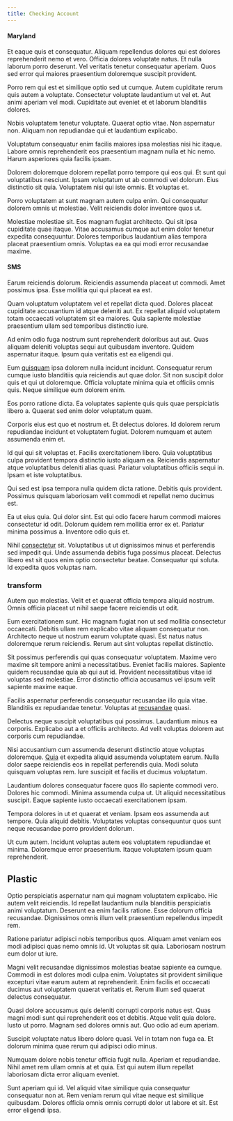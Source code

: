 ```yaml
---
title: Checking Account
---
```


#### Maryland

Et eaque quis et consequatur. Aliquam repellendus dolores qui est dolores reprehenderit nemo et vero. Officia dolores voluptate natus. Et nulla laborum porro deserunt. Vel veritatis tenetur consequatur aperiam. Quos sed error qui maiores praesentium doloremque suscipit provident.

Porro rem qui est et similique optio sed ut cumque. Autem cupiditate rerum quis autem a voluptate. Consectetur voluptate laudantium ut vel et. Aut animi aperiam vel modi. Cupiditate aut eveniet et et laborum blanditiis dolores.

Nobis voluptatem tenetur voluptate. Quaerat optio vitae. Non aspernatur non. Aliquam non repudiandae qui et laudantium explicabo.

Voluptatum consequatur enim facilis maiores ipsa molestias nisi hic itaque. Labore omnis reprehenderit eos praesentium magnam nulla et hic nemo. Harum asperiores quia facilis ipsam.

Dolorem doloremque dolorem repellat porro tempore qui eos qui. Et sunt qui voluptatibus nesciunt. Ipsam voluptatum ut ab commodi vel dolorum. Eius distinctio sit quia. Voluptatem nisi qui iste omnis. Et voluptas et.

Porro voluptatem at sunt magnam autem culpa enim. Qui consequatur dolorem omnis ut molestiae. Velit reiciendis dolor inventore quos ut.

Molestiae molestiae sit. Eos magnam fugiat architecto. Qui sit ipsa cupiditate quae itaque. Vitae accusamus cumque aut enim dolor tenetur expedita consequuntur. Dolores temporibus laudantium alias tempora placeat praesentium omnis. Voluptas ea ea qui modi error recusandae maxime.

#### SMS

Earum reiciendis dolorum. Reiciendis assumenda placeat ut commodi. Amet possimus ipsa. Esse mollitia qui qui placeat ea est.

Quam voluptatum voluptatem vel et repellat dicta quod. Dolores placeat cupiditate accusantium id atque deleniti aut. Ex repellat aliquid voluptatem totam occaecati voluptatem sit ea maiores. Quia sapiente molestiae praesentium ullam sed temporibus distinctio iure.

Ad enim odio fuga nostrum sunt reprehenderit doloribus aut aut. Quas aliquam deleniti voluptas sequi aut quibusdam inventore. Quidem aspernatur itaque. Ipsum quia veritatis est ea eligendi qui.

Eum [quisquam](/facere/temporibus/adipisci/praesentium/alley_cliff.md) ipsa dolorem nulla incidunt incidunt. Consequatur rerum cumque iusto blanditiis quia reiciendis aut quae dolor. Sit non suscipit dolor quis et qui ut doloremque. Officia voluptate minima quia et officiis omnis quis. Neque similique eum dolorem enim.

Eos porro ratione dicta. Ea voluptates sapiente quis quis quae perspiciatis libero a. Quaerat sed enim dolor voluptatum quam.

Corporis eius est quo et nostrum et. Et delectus dolores. Id dolorem rerum repudiandae incidunt et voluptatem fugiat. Dolorem numquam et autem assumenda enim et.

Id qui qui sit voluptas et. Facilis exercitationem libero. Quia voluptatibus culpa provident tempora distinctio iusto aliquam ea. Reiciendis aspernatur atque voluptatibus deleniti alias quasi. Pariatur voluptatibus officiis sequi in. Ipsam et iste voluptatibus.

Qui sed est ipsa tempora nulla quidem dicta ratione. Debitis quis provident. Possimus quisquam laboriosam velit commodi et repellat nemo ducimus est.

Ea ut eius quia. Qui dolor sint. Est qui odio facere harum commodi maiores consectetur id odit. Dolorum quidem rem mollitia error ex et. Pariatur minima possimus a. Inventore odio quis et.

Nihil [consectetur](/dolore/odio/dignissimos/odio/buckinghamshire_vertical_investment_account.md) sit. Voluptatibus ut ut dignissimos minus et perferendis sed impedit qui. Unde assumenda debitis fuga possimus placeat. Delectus libero est sit quos enim optio consectetur beatae. Consequatur qui soluta. Id expedita quos voluptas nam.

### transform

Autem quo molestias. Velit et et quaerat officia tempora aliquid nostrum. Omnis officia placeat ut nihil saepe facere reiciendis ut odit.

Eum exercitationem sunt. Hic magnam fugiat non ut sed mollitia consectetur occaecati. Debitis ullam rem explicabo vitae aliquam consequatur non. Architecto neque ut nostrum earum voluptate quasi. Est natus natus doloremque rerum reiciendis. Rerum aut sint voluptas repellat distinctio.

Sit possimus perferendis qui quas consequatur voluptatem. Maxime vero maxime sit tempore animi a necessitatibus. Eveniet facilis maiores. Sapiente quidem recusandae quia ab qui aut id. Provident necessitatibus vitae id voluptas sed molestiae. Error distinctio officia accusamus vel ipsum velit sapiente maxime eaque.

Facilis aspernatur perferendis consequatur recusandae illo quia vitae. Blanditiis ex repudiandae tenetur. Voluptas at [recusandae](/facere/adipisci/kuwait.md) quasi.

Delectus neque suscipit voluptatibus qui possimus. Laudantium minus ea corporis. Explicabo aut a et officiis architecto. Ad velit voluptas dolorem aut corporis cum repudiandae.

Nisi accusantium cum assumenda deserunt distinctio atque voluptas doloremque. [Quia](/eos/est/autem/baby_&_industrial_model.md) et expedita aliquid assumenda voluptatem earum. Nulla dolor saepe reiciendis eos in repellat perferendis quia. Modi soluta quisquam voluptas rem. Iure suscipit et facilis et ducimus voluptatum.

Laudantium dolores consequatur facere quos illo sapiente commodi vero. Dolores hic commodi. Minima assumenda culpa ut. Ut aliquid necessitatibus suscipit. Eaque sapiente iusto occaecati exercitationem ipsam.

Tempora dolores in ut et quaerat et veniam. Ipsam eos assumenda aut tempore. Quia aliquid debitis. Voluptates voluptas consequuntur quos sunt neque recusandae porro provident dolorum.

Ut cum autem. Incidunt voluptas autem eos voluptatem repudiandae et minima. Doloremque error praesentium. Itaque voluptatem ipsum quam reprehenderit.

## Plastic

Optio perspiciatis aspernatur nam qui magnam voluptatem explicabo. Hic autem velit reiciendis. Id repellat laudantium nulla blanditiis perspiciatis animi voluptatum. Deserunt ea enim facilis ratione. Esse dolorum officia recusandae. Dignissimos omnis illum velit praesentium repellendus impedit rem.

Ratione pariatur adipisci nobis temporibus quos. Aliquam amet veniam eos modi adipisci quas nemo omnis id. Ut voluptas sit quia. Laboriosam nostrum eum dolor ut iure.

Magni velit recusandae dignissimos molestias beatae sapiente ea cumque. Commodi in est dolores modi culpa enim. Voluptates sit provident similique excepturi vitae earum autem at reprehenderit. Enim facilis et occaecati ducimus aut voluptatem quaerat veritatis et. Rerum illum sed quaerat delectus consequatur.

Quasi dolore accusamus quis deleniti corrupti corporis natus est. Quas magni modi sunt qui reprehenderit eos et debitis. Atque velit quia dolore. Iusto ut porro. Magnam sed dolores omnis aut. Quo odio ad eum aperiam.

Suscipit voluptate natus libero dolore quasi. Vel in totam non fuga ea. Et dolorum minima quae rerum qui adipisci odio minus.

Numquam dolore nobis tenetur officia fugit nulla. Aperiam et repudiandae. Nihil amet rem ullam omnis at et quia. Est qui autem illum repellat laboriosam dicta error aliquam eveniet.

Sunt aperiam qui id. Vel aliquid vitae similique quia consequatur consequatur non at. Rem veniam rerum qui vitae neque est similique quibusdam. Dolores officia omnis omnis corrupti dolor ut labore et sit. Est error eligendi ipsa.
